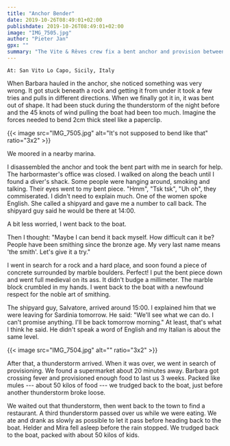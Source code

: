```yaml
---
title: "Anchor Bender"
date: 2019-10-26T08:49:01+02:00
publishdate: 2019-10-26T08:49:01+02:00
image: "IMG_7505.jpg"
author: "Pieter Jan"
gpx: ""
summary: "The Vite & Rêves crew fix a bent anchor and provision between thunderstorms."
---
```


`At: San Vito Lo Capo, Sicily, Italy`

When Barbara hauled in the anchor, she noticed something was very wrong. It got stuck beneath a rock and getting it from under it took a few tries and pulls in different directions. When we finally got it in, it was bent out of shape. It had been stuck during the thunderstorm of the night before and the 45 knots of wind pulling the boat had been too much. Imagine the forces needed to bend 2cm thick steel like a paperclip.

{{< image src="IMG_7505.jpg" alt="It's not supposed to bend like that" ratio="3x2" >}}

We moored in a nearby marina.

I disassembled the anchor and took the bent part with me in search for help. The harbormaster's office was closed. I walked on along the beach until I found a diver's shack. Some people were hanging around, smoking and talking. Their eyes went to my bent piece. "Hmm", "Tsk tsk", "Uh oh", they commiserated. I didn't need to explain much. One of the women spoke English. She called a shipyard and gave me a number to call back. The shipyard guy said he would be there at 14:00.

A bit less worried, I went back to the boat.

Then I thought: "Maybe I can bend it back myself. How difficult can it be? People have been smithing since the bronze age. My very last name means 'the smith'. Let's give it a try."

I went in search for a rock and a hard place, and soon found a piece of concrete surrounded by marble boulders. Perfect! I put the bent piece down and went full medieval on its ass. It didn't budge a millimeter. The marble block crumbled in my hands. I went back to the boat with a newfound respect for the noble art of smithing.

The shipyard guy, Salvatore, arrived around 15:00. I explained him that we were leaving for Sardinia tomorrow. He said: "We'll see what we can do. I can't promise anything. I'll be back tomorrow morning." At least, that's what I think he said. He didn't speak a word of English and my Italian is about the same level.

{{< image src="IMG_7504.jpg" alt="" ratio="3x2" >}}

After that, a thunderstorm arrived. When it was over, we went in search of provisioning. We found a supermarket about 20 minutes away. Barbara got crossing fever and provisioned enough food to last us 3 weeks. Packed like mules --- about 50 kilos of food --- we trudged back to the boat, just before another thunderstorm broke loose.

We waited out that thunderstorm, then went back to the town to find a restaurant. A third thunderstorm passed over us while we were eating. We ate and drank as slowly as possible to let it pass before heading back to the boat. Helder and Mira fell asleep before the rain stopped. We trudged back to the boat, packed with about 50 kilos of kids.

